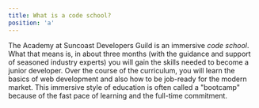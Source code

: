 ```yaml
---
title: What is a code school?
position: 'a'
---
```


The Academy at Suncoast Developers Guild is an immersive _code school_. What that means is, in about three months (with the guidance and support of seasoned industry experts) you will gain the skills needed to become a junior developer. Over the course of the curriculum, you will learn the basics of web development and also how to be job-ready for the modern market. This immersive style of education is often called a "bootcamp" because of the fast pace of learning and the full-time commitment.
